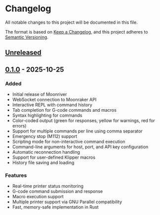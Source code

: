 # Changelog

All notable changes to this project will be documented in this file.

The format is based on [Keep a Changelog](https://keepachangelog.com/en/1.0.0/),
and this project adheres to [Semantic Versioning](https://semver.org/spec/v2.0.0.html).

## [Unreleased]

## [0.1.0] - 2025-10-25

### Added
- Initial release of Moonriver
- WebSocket connection to Moonraker API
- Interactive REPL with command history
- Tab completion for G-code commands and macros
- Syntax highlighting for commands
- Color-coded output (green for responses, yellow for warnings, red for errors)
- Support for multiple commands per line using comma separator
- Emergency stop (M112) support
- Scripting mode for non-interactive command execution
- Command-line arguments for host, port, and API key configuration
- Automatic reconnection handling
- Support for user-defined Klipper macros
- History file saving and loading

### Features
- Real-time printer status monitoring
- G-code command submission and response
- Macro execution support
- Multiple printer support via GNU Parallel compatibility
- Fast, memory-safe implementation in Rust

[Unreleased]: https://github.com/yourusername/moonriver/compare/v0.1.0...HEAD
[0.1.0]: https://github.com/yourusername/moonriver/releases/tag/v0.1.0
